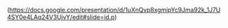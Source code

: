 (https://docs.google.com/presentation/d/1uXnQvp8xgmipYc9Jma92k_1J7U4SY0e4LAq24V3UjvY/edit#slide=id.p)
